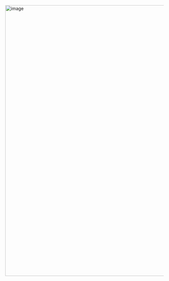 <img width="905" height="862" alt="image" src="https://github.com/user-attachments/assets/590eadc8-30d8-498d-b1d3-b1c01e1b8185" />

